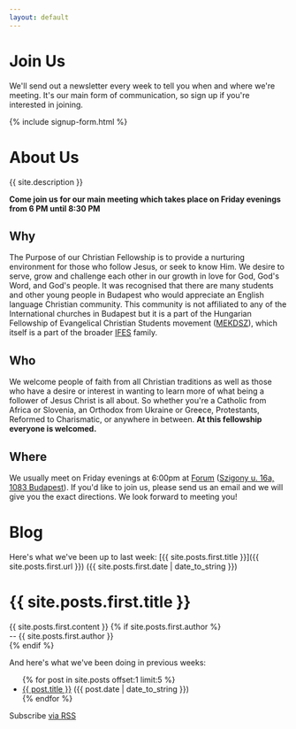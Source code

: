```yaml
---
layout: default
---
```


Join Us
=======

We'll send out a newsletter every week to tell you when and where we're
meeting.  It's our main form of communication, so sign up if you're
interested in joining.

{% include signup-form.html %}


About Us
========

{{ site.description }}

**Come join us for our main meeting which takes place on Friday evenings
from 6 PM until 8:30 PM**

Why
---
The Purpose of our Christian Fellowship is to provide a nurturing
environment for those who follow Jesus, or seek to know Him.  We desire
to serve, grow and challenge each other in our growth in love for God,
God's Word, and God's people.  It was recognised that there are many
students and other young people in Budapest who would appreciate an
English language Christian community.  This community is not affiliated
to any of the International churches in Budapest but it is a part of the
Hungarian Fellowship of Evangelical Christian Students movement
([MEKDSZ](http://mekdsz.hu)), which itself is a part of the broader
[IFES](http://www.ifesworld.org) family.

Who
---
We welcome people of faith from all Christian traditions as well as
those who have a desire or interest in wanting to learn more of what
being a follower of Jesus Christ is all about.  So whether you're a
Catholic from Africa or Slovenia, an Orthodox from Ukraine or Greece,
Protestants, Reformed to Charismatic, or anywhere in between.
**At this fellowship everyone is welcomed.**

Where
-----
We usually meet on Friday evenings at 6:00pm at
[Forum](https://www.facebook.com/theForumBudapest)
([Szigony u. 16a, 1083 Budapest](https://goo.gl/maps/PJnoKsb26z92)).
If you'd like to join us, please send us an email and we will give you
the exact directions.  We look forward to meeting you!

Blog
====

Here's what we've been up to last week:
[{{ site.posts.first.title }}]({{ site.posts.first.url }})
({{ site.posts.first.date | date_to_string }})

<div class="blog-showcase">
	<h1>{{ site.posts.first.title }}</h1>
	{{ site.posts.first.content }}
	{% if site.posts.first.author %}
		<div class="author">-- {{ site.posts.first.author }}</div>
	{% endif %}
</div>

And here's what we've been doing in previous weeks:

<ul class="blog-list">
{% for post in site.posts offset:1 limit:5 %}
  <li><a href="{{ post.url }}">{{ post.title }}</a> ({{ post.date | date_to_string }})</li>
{% endfor %}
</ul>

<p class="rss-subscribe">Subscribe <a href="{{ "/feed.xml" | prepend: site.baseurl }}">via RSS</a></p>
